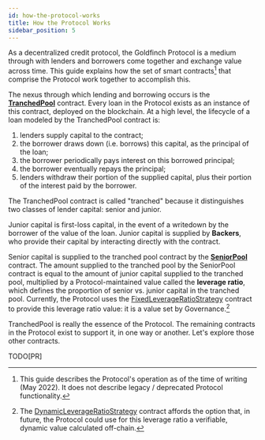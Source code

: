 ```yaml
---
id: how-the-protocol-works
title: How the Protocol Works
sidebar_position: 5
---
```


As a decentralized credit protocol, the Goldfinch Protocol is a medium through with lenders and borrowers come together and exchange value across time. This guide explains how the set of smart contracts[^1] that comprise the Protocol work together to accomplish this.

The nexus through which lending and borrowing occurs is the **[TranchedPool](TODO[PR])** contract. Every loan in the Protocol exists as an instance of this contract, deployed on the blockchain. At a high level, the lifecycle of a loan modeled by the TranchedPool contract is:
1. lenders supply capital to the contract;
2. the borrower draws down (i.e. borrows) this capital, as the principal of the loan;
3. the borrower periodically pays interest on this borrowed principal;
4. the borrower eventually repays the principal;
5. lenders withdraw their portion of the supplied capital, plus their portion of the interest paid by the borrower.

The TranchedPool contract is called "tranched" because it distinguishes two classes of lender capital: senior and junior.

Junior capital is first-loss capital, in the event of a writedown by the borrower of the value of the loan. Junior capital is supplied by **Backers**, who provide their capital by interacting directly with the contract.

Senior capital is supplied to the tranched pool contract by the **[SeniorPool](TODO[PR])** contract. The amount supplied to the tranched pool by the SeniorPool contract is equal to the amount of junior capital supplied to the tranched pool, multiplied by a Protocol-maintained value called the **leverage ratio**, which defines the proportion of senior vs. junior capital in the tranched pool. Currently, the Protocol uses the [FixedLeverageRatioStrategy](TODO[PR]) contract to provide this leverage ratio value: it is a value set by Governance.[^2]

TranchedPool is really the essence of the Protocol. The remaining contracts in the Protocol exist to support it, in one way or another. Let's explore those other contracts.

TODO[PR]

[^1]: This guide describes the Protocol's operation as of the time of writing (May 2022). It does not describe legacy / deprecated Protocol functionality.

[^2]: The [DynamicLeverageRatioStrategy](TODO[PR]) contract affords the option that, in future, the Protocol could use for this leverage ratio a verifiable, dynamic value calculated off-chain.

